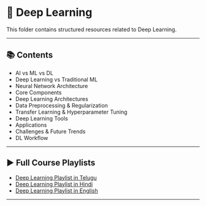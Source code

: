 # 📂 Deep Learning

This folder contains structured resources related to Deep Learning.

---

## 📚 Contents

- AI vs ML vs DL
- Deep Learning vs Traditional ML
- Neural Network Architecture
- Core Components
- Deep Learning Architectures
- Data Preprocessing & Regularization
- Transfer Learning & Hyperparameter Tuning
- Deep Learning Tools
- Applications
- Challenges & Future Trends
- DL Workflow

---

## ▶️ Full Course Playlists

- [Deep Learning Playlist in Telugu](https://www.youtube.com/playlist?list=PLyF1CC0ulLGDqDtGNRlfGJagG4fUC4qVt) 
- [Deep Learning Playlist in Hindi](https://www.youtube.com/playlist?list=PLtCBuHKmdxOdO88sgcFyDdL5ATg1WY-_U) 
- [Deep Learning Playlist in English](https://www.youtube.com/playlist?list=PLeo1K3hjS3uu7CxAacxVndI4bE_o3BDtO) 

---
